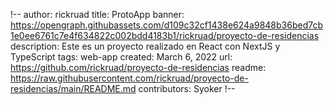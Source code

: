 !--
author: rickruad
title: ProtoApp
banner: https://opengraph.githubassets.com/d109c32cf1438e624a9848b36bed7cb1e0ee6761c7e4f634822c002bdd4183b1/rickruad/proyecto-de-residencias
description: Este es un proyecto realizado en React con NextJS y TypeScript
tags: web-app
created: March 6, 2022
url: https://github.com/rickruad/proyecto-de-residencias
readme: https://raw.githubusercontent.com/rickruad/proyecto-de-residencias/main/README.md
contributors: Syoker
!--
